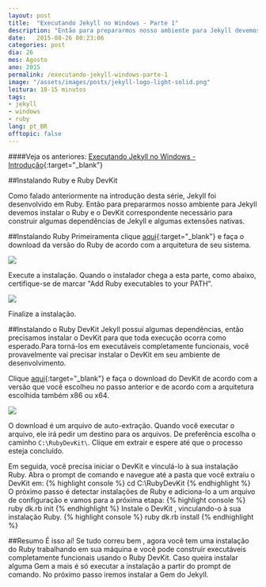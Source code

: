 ```yaml
---
layout: post
title:  "Executando Jekyll no Windows - Parte 1"
description: "Então para prepararmos nosso ambiente para Jekyll devemos instalar o Ruby e o DevKit correspondente necessário para construir algumas dependências de Jekyll e algumas extensões nativas."
date:   2015-08-26 00:23:06
categories: post 
dia: 26
mes: Agosto
ano: 2015
permalink: /executando-jekyll-windows-parte-1
image: "/assets/images/posts/jekyll-logo-light-solid.png"
leitura: 10-15 minutos
tags:
- jekyll
- windows
- ruby
lang: pt_BR
offtopic: false
---
```


	
####Veja os anteriores:
[Executando Jekyll no Windows - Introdução]({{site.url}}/executando-jekyll-windows-introducao/){:target="_blank"}

##Instalando Ruby e Ruby DevKit

Como falado anteriormente na introdução desta série, Jekyll foi desenvolvido em Ruby. Então para prepararmos nosso ambiente para Jekyll
devemos instalar o Ruby e o DevKit correspondente necessário para construir algumas dependências de Jekyll e algumas extensões nativas.

##Instalando Ruby
Primeiramenta clique [aqui](http://rubyinstaller.org/downloads/){:target="_blank"} e faça o download da versão do Ruby de acordo com a arquitetura de seu sistema.

<p class="thumbnaill-post-70">
	<img src="{{ site.url }}/assets/images/posts/ruby-download-1.PNG"/>
</p> 

Execute a instalação. Quando o instalador chega a esta parte, como abaixo, certifique-se de marcar "Add Ruby executables to your PATH".
	
<p class="thumbnaill-post-70">
	<img src="{{ site.url }}/assets/images/posts/ruby-download-2.PNG"/>
</p> 

Finalize a instalação.

##Instalando o Ruby DevKit
Jekyll possuí algumas dependências, então precisamos instalar o DevKit para que toda execução ocorra como esperado.Para torná-los em executáveis ​​completamente funcionais, 
você provavelmente vai precisar instalar o DevKit em seu ambiente de desenvolvimento.

Clique [aqui](http://rubyinstaller.org/downloads/){:target="_blank"} e faça o download do DevKit de acordo com a versão que você escolheu no passo anterior
e de acordo com a arquitetura escolhida também x86 ou x64.

<p class="thumbnaill-post-70">
	<img src="{{ site.url }}/assets/images/posts/ruby-download-3.PNG"/>
</p> 

O download é um arquivo de auto-extração. Quando você executar o arquivo, ele irá pedir um destino para os arquivos. De preferência 
escolha o caminho `C:\RubyDevKit\`. Clique em extrair e espere até que o processo esteja concluído.

Em seguida, você precisa iniciar o DevKit e vinculá-lo à sua instalação Ruby. 
Abra o prompt de comando e navegue até a pasta que você extraiu o DevKit em: 
{% highlight console %}
cd C:\RubyDevKit
{% endhighlight %}
O próximo passo é detectar instalações de Ruby e adiciona-lo a um arquivo de configuração e vamos para a próxima etapa:
{% highlight console %}
ruby dk.rb init
{% endhighlight %}
Instale o DevKit , vinculando-o à sua instalação Ruby.
{% highlight console %}
ruby dk.rb install
{% endhighlight %}

##Resumo
É isso aí! Se tudo correu bem , agora você tem uma instalação do Ruby trabalhando em sua máquina e você 
pode construir executáveis ​​completamente funcionais usando o Ruby DevKit.
Caso queira instalar alguma Gem a mais é só executar a instalação a partir do prompt de comando.
No próximo passo iremos instalar a Gem do Jekyll.